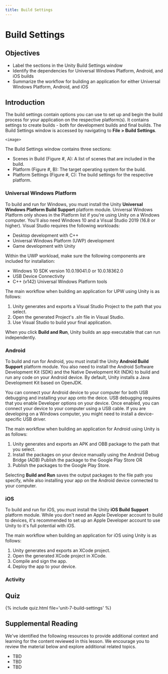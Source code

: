 ```yaml
---
title: Build Settings
---
```


# Build Settings

## Objectives

- Label the sections in the Unity Build Settings window
- Identify the dependencies for Universal Windows Platform, Android, and iOS builds
- Summarize the workflow for building an application for either Universal Windows Platform, Android, and iOS

## Introduction

The build settings contain options you can use to set up and begin the build process for your application on the respective platform(s). It contains settings to create builds - both for development builds and final builds. The Build Settings window is accessed by navigating to **File > Build Settings**.

`<image>`

The Build Settings window contains three sections:

- Scenes in Build (Figure #, A): A list of scenes that are included in the build.
- Platform (Figure #, B): The target operating system for the build.
- Platform Settings (Figure #, C): The build settings for the respective platform.

### Universal Windows Platform
To build and run for Windows, you must install the Unity **Universal Windows Platform Build Support** platform module. Universal Windows Platform only shows in the Platform list if you're using Unity on a Windows computer. You'll also need Windows 10 and a Visual Studio 2019 (16.8 or higher). Visual Studio requires the following workloads:

- Desktop development with C++
- Universal Windows Platform (UWP) development
- Game development with Unity

Within the UWP workload, make sure the following components are included for installation:

- Windows 10 SDK version 10.0.19041.0 or 10.0.18362.0
- USB Device Connectivity
- C++ (v142) Universal Windows Platform tools

The main workflow when building an application for UPW using Unity is as follows:

1. Unity generates and exports a Visual Studio Project to the path that you select.
1. Open the generated Project's *.sln* file in Visual Studio.
1. Use Visual Studio to build your final application.

When you click **Build and Run**, Unity builds an app executable that can run independently.

### Android

To build and run for Android, you must install the Unity **Android Build Support** platform module. You also need to install the Android Software Development Kit (SDK) and the Native Development Kit (NDK) to build and run any code on your Android device. By default, Unity installs a Java Development Kit based on OpenJDK.

You can connect your Android device to your computer for both USB debugging and installing your app onto the deice. USB debugging requires that you enable Developer options on your device. Once enabled, you can connect your device to your computer using a USB cable. If you are developing on a Windows computer, you might need to install a device-specific USB driver.

The main workflow when building an application for Android using Unity is as follows:

1. Unity generates and exports an APK and OBB package to the path that you select.
1. Install the packages on your device manually using the Android Debug Bridge (ADB) Publish the package to the Google Play Store OR
1. Publish the packages to the Google Play Store.

Selecting **Build and Run** saves the output packages to the file path you specify, while also installing your app on the Android device connected to your computer.

### iOS

To build and run for iOS, you must install the Unity **iOS Build Support** platform module. While you don't need an Apple Developer account to build to devices, it's recommended to set up an Apple Developer account to use Unity to it's full potential with iOS.

The main workflow when building an application for iOS using Unity is as follows:

1. Unity generates and exports an XCode project.
1. Open the generated XCode project in XCode.
1. Compile and sign the app.
1. Deploy the app to your device.

### Activity

## Quiz

{% include quiz.html file='unit-7-build-settings' %}

## Supplemental Reading

We've identified the following resources to provide additional context and learning for the content reviewed in this lesson. We encourage you to review the material below and explore additional related topics.

- TBD
- TBD
- TBD